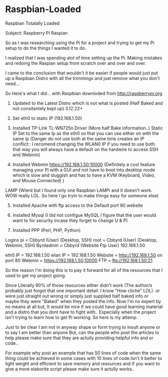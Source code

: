 Raspbian-Loaded
===============

Raspbian Totalally Loaded

Subject: Raspberry Pi Raspian

So as I was researching using the Pi for a project
and trying to get my Pi setup to do the things I wanted it to do.

I realized that I was spending alot of time setting up the Pi.
Making mistakes and redoing the Raspian setup from scratch over and over and over.

I came to the conclusion that wouldn't it be easier if people would just put up a Raspbian Distro
with all the trimmings and just remove what you don't need... 

So Here's what I did... with Raspbian downloded from http://raspberrypi.org

1. Updated to the Latest Distro which is not what is posted (Half Baked and not consitantely kept up) 3.12.22+

2. Set eth0 to static IP (192.168.1.50)

3. Installed TP-Link TL-WN725n Driver (More half Bake information..) Static IP Set to the same Ip as the eth0
so that you can use either on with the same ip (Danger do not use both at the same time creates an IP conflict:: 
I recomend changing the WLAN0 IP if you need to use both that way you will always have a default on the hardwire to access SSH and Webmin)

4. Installed Webmin https://192.168.1.50:10000 (Definitely a cool feature managing your Pi with a GUI and not have to boot into desktop mode which is slow and sluggish and has to have a KVM (Keyboard, Video, and Mouse Connected) )

LAMP (Wierd but I found only one Raspbian LAMPi and it doesn't work. WOW really LOL. So here I go tryin to make things easy for someone else)

5. Installed Apache with ftp access to the Default port 80 website

6. Installed Mysql (I did not configue MySQL I figure that the user would want to for security incase they forget to change U & P)

7. Installed PPP (Perl, PHP, Python)

Logins
pi = Cbbyrd (User) (Desktop, SSH)
root = Cbbyrd (User) (Desktop, Webmin, SSH)
Byrdadmin = Cbbyrd (Website Ftp User) 192.168.1.50

eth0 IP = 192.168.1.50
wlan IP = 192.168.1.50
Website = http://192.168.1.50 on port 80
Webmin = https://192.168.1.50:10000
FTP = ftp://192.168.1.50:21

So the reason I'm doing this is to pay it forward for all of the resources that I used to get my project going.

Since Literally 90% of those resources either didn't work (The author/s probably just forgot that one important detail. I know "How cliche" LOL). or were just straight out wrong or simply just supplied half baked info or maybe they were "Baked" when they posted the info. Now I'm no expert by no means at all but, It would be nice if we could have good learning material and a distro that you dont have to fight with.. Especially when the project isn't trying to learn how to get Pi working. So here is my attemp. 

Just to be clear I am not in anyway shape or form trying to insult anyone or to say I am better than anyone But, can the people who post the articles to help please make sure that they are actully providing helpful info and or code..

For example why post an example that has 50 lines of code when the same thing could be achieved in some cases with 10  lines of code.Isn't it better to light weight and efficient to save memory and resources and if you want to give a more elaborite script please make sure it actully works..

